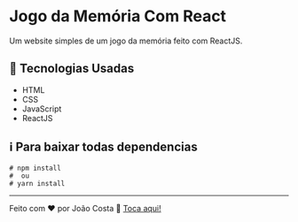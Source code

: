 # Jogo da Memória Com React
Um website simples de um jogo da memória feito com ReactJS.
## 🚀 Tecnologias Usadas
- HTML
- CSS 
- JavaScript 
- ReactJS
## ℹ️ Para baixar todas dependencias
~~~ 
# npm install
#  ou
# yarn install
~~~

---

Feito com ♥ por João Costa :wave: [Toca aqui!](https://www.linkedin.com/in/joaosc17/)
